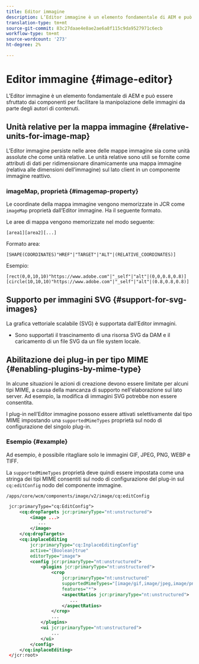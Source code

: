 ```yaml
---
title: Editor immagine
description: L’Editor immagine è un elemento fondamentale di AEM e può essere sfruttato dai componenti per facilitare la manipolazione delle immagini da parte degli autori di contenuti.
translation-type: tm+mt
source-git-commit: 83c27daae4e8ae2ae6a8f115c9da9527971c6ecb
workflow-type: tm+mt
source-wordcount: '273'
ht-degree: 2%

---
```



# Editor immagine {#image-editor}

L’Editor immagine è un elemento fondamentale di AEM e può essere sfruttato dai componenti per facilitare la manipolazione delle immagini da parte degli autori di contenuti.

## Unità relative per la mappa immagine {#relative-units-for-image-map}

L’Editor immagine persiste nelle aree delle mappe immagine sia come unità assolute che come unità relative. Le unità relative sono utili se fornite come attributi di dati per ridimensionare dinamicamente una mappa immagine (relativa alle dimensioni dell’immagine) sul lato client in un componente immagine reattivo.

### imageMap, proprietà {#imagemap-property}

Le coordinate della mappa immagine vengono memorizzate in JCR come `imageMap` proprietà dall’Editor immagine. Ha il seguente formato.

Le aree di mappa vengono memorizzate nel modo seguente:

`[area1][area2][...]`

Formato area:

`[SHAPE(COORDINATES)"HREF"|"TARGET"|"ALT"|(RELATIVE_COORDINATES)]`

Esempio:

`[rect(0,0,10,10)"https://www.adobe.com"|"_self"|"alt"|(0,0,0.8,0.8)]`
`[circle(10,10,10)"https://www.adobe.com"|"_self"|"alt"|(0.8,0.8,0.8)]`

## Supporto per immagini SVG {#support-for-svg-images}

La grafica vettoriale scalabile (SVG) è supportata dall’Editor immagini.

* Sono supportati il trascinamento di una risorsa SVG da DAM e il caricamento di un file SVG da un file system locale.

## Abilitazione dei plug-in per tipo MIME {#enabling-plugins-by-mime-type}

In alcune situazioni le azioni di creazione devono essere limitate per alcuni tipi MIME, a causa della mancanza di supporto nell&#39;elaborazione sul lato server. Ad esempio, la modifica di immagini SVG potrebbe non essere consentita.

I plug-in nell’Editor immagine possono essere attivati selettivamente dal tipo MIME impostando una `supportedMimeTypes` proprietà sul nodo di configurazione del singolo plug-in.

### Esempio {#example}

Ad esempio, è possibile ritagliare solo le immagini GIF, JPEG, PNG, WEBP e TIFF.

La `supportedMimeTypes` proprietà deve quindi essere impostata come una stringa dei tipi MIME consentiti sul nodo di configurazione del plug-in sul `cq:editConfig` nodo del componente immagine.

`/apps/core/wcm/components/image/v2/image/cq:editConfig`

```xml
 jcr:primaryType="cq:EditConfig">
     <cq:dropTargets jcr:primaryType="nt:unstructured">
         <image ...>
            ...
         </image>
     </cq:dropTargets>
     <cq:inplaceEditing
         jcr:primaryType="cq:InplaceEditingConfig"
         active="{Boolean}true"
         editorType="image">
         <config jcr:primaryType="nt:unstructured">
             <plugins jcr:primaryType="nt:unstructured">
                 <crop
                     jcr:primaryType="nt:unstructured"
                     supportedMimeTypes="[image/gif,image/jpeg,image/png,image/webp,image/tiff]"
                     features="*">
                     <aspectRatios jcr:primaryType="nt:unstructured">
                        ...
                     </aspectRatios>
                 </crop>
                 ...
             </plugins>
             <ui jcr:primaryType="nt:unstructured">
                 ...
             </ui>
         </config>
     </cq:inplaceEditing>
 </jcr:root>
```
